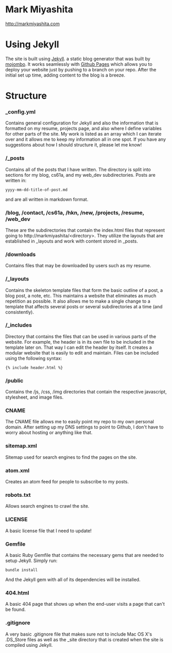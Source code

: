 # Mark Miyashita
<http://markmiyashita.com>

# Using Jekyll

The site is built using <a href="https://github.com/mojombo/jekyll">Jekyll</a>. a static blog generator that was built by <a href="https://github.com/mojombo">mojombo</a>. It works seamlessly with <a href="http://pages.github.com/">Github Pages</a> which allows you to deploy your website just by pushing to a branch on your repo. After the initial set up time, adding content to the blog is a breeze.

# Structure

### _config.yml

Contains general configuration for Jekyll and also the information that is formatted on my resume, projects page, and also where I define variables for other parts of the site. My work is listed as an array which I can iterate over and it allows me to keep my information all in one spot. If you have any suggestions about how I should structure it, please let me know!

### /_posts

Contains all of the posts that I have written. The directory is split into sections for my blog, cs61a, and my web_dev subdirectories. Posts are written in:

    yyyy-mm-dd-title-of-post.md

and are all written in markdown format.

### /blog, /contact, /cs61a, /hkn, /new, /projects, /resume, /web_dev

These are the subdirectories that contain the index.html files that represent going to http://markmiyashita/\<directory\>. They utilize the layouts that are established in _layouts and work with content stored in _posts.

### /downloads

Contains files that may be downloaded by users such as my resume.

### /_layouts

Contains the skeleton template files that form the basic outline of a post, a blog post, a note, etc. This maintains a website that eliminates as much repetition as possible. It also allows me to make a single change to a template that affects several posts or several subdirectories at a time (and consistently).

### /_includes

Directory that contains the files that can be used in various parts of the website. For example, the header is in its own file to be included in the template later on. That way I can edit the header by itself. It creates a modular website that is easily to edit and maintain. Files can be included using the following syntax:

    {% include header.html %}

### /public

Contains the /js, /css, /img directories that contain the respective javascript, stylesheet, and image files.

### CNAME

The CNAME file allows me to easily point my repo to my own personal domain. After setting up my DNS settings to point to Github, I don't have to worry about hosting or anything like that.

### sitemap.xml

Sitemap used for search engines to find the pages on the site. 

### atom.xml

Creates an atom feed for people to subscribe to my posts.

### robots.txt

Allows search engines to crawl the site.

### LICENSE

A basic license file that I need to update!

### Gemfile

A basic Ruby Gemfile that contains the necessary gems that are needed to setup Jekyll. Simply run:

    bundle install

And the Jekyll gem with all of its dependencies will be installed.

### 404.html

A basic 404 page that shows up when the end-user visits a page that can't be found.

### .gitignore

A very basic .gitignore file that makes sure not to include Mac OS X's .DS_Store files as well as the _site directory that is created when the site is compiled using Jekyll.
